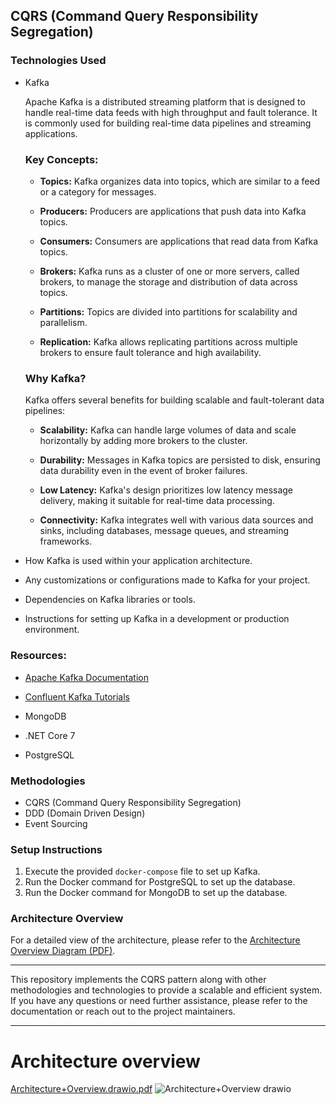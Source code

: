 ## CQRS (Command Query Responsibility Segregation)

### Technologies Used
- Kafka

  Apache Kafka is a distributed streaming platform that is designed to handle real-time data feeds with high throughput and fault tolerance. It is commonly used for building real-time data pipelines and streaming applications.
  
  ### Key Concepts:
  
  - **Topics:** Kafka organizes data into topics, which are similar to a feed or a category for messages.
    
  - **Producers:** Producers are applications that push data into Kafka topics.
    
  - **Consumers:** Consumers are applications that read data from Kafka topics.
    
  - **Brokers:** Kafka runs as a cluster of one or more servers, called brokers, to manage the storage and distribution of data across topics.
    
  - **Partitions:** Topics are divided into partitions for scalability and parallelism.
    
  - **Replication:** Kafka allows replicating partitions across multiple brokers to ensure fault tolerance and high availability.
    
  ### Why Kafka?
  
  Kafka offers several benefits for building scalable and fault-tolerant data pipelines:
  
  - **Scalability:** Kafka can handle large volumes of data and scale horizontally by adding more brokers to the cluster.
    
  - **Durability:** Messages in Kafka topics are persisted to disk, ensuring data durability even in the event of broker failures.
    
  - **Low Latency:** Kafka's design prioritizes low latency message delivery, making it suitable for real-time data processing.
    
  - **Connectivity:** Kafka integrates well with various data sources and sinks, including databases, message queues, and streaming frameworks.

- How Kafka is used within your application architecture.
- Any customizations or configurations made to Kafka for your project.
- Dependencies on Kafka libraries or tools.
- Instructions for setting up Kafka in a development or production environment.

### Resources:

- [Apache Kafka Documentation](https://kafka.apache.org/documentation/)
- [Confluent Kafka Tutorials](https://docs.confluent.io/platform/current/tutorials/index.html)
  
- MongoDB
- .NET Core 7
- PostgreSQL

### Methodologies
- CQRS (Command Query Responsibility Segregation)
- DDD (Domain Driven Design)
- Event Sourcing

### Setup Instructions
1. Execute the provided `docker-compose` file to set up Kafka.
2. Run the Docker command for PostgreSQL to set up the database.
3. Run the Docker command for MongoDB to set up the database.

### Architecture Overview
For a detailed view of the architecture, please refer to the [Architecture Overview Diagram (PDF)](Architecture+Overview.drawio.pdf).

---

This repository implements the CQRS pattern along with other methodologies and technologies to provide a scalable and efficient system. If you have any questions or need further assistance, please refer to the documentation or reach out to the project maintainers.

---

<h1>Architecture overview</h1>

[Architecture+Overview.drawio.pdf](https://github.com/AndreLotusDev/CQRS_EventSourcing_DDD_Read_Write_Concerns/files/11009952/Architecture%2BOverview.drawio.pdf)
![Architecture+Overview drawio](https://user-images.githubusercontent.com/54090940/226147783-99560e8a-e02e-408c-a529-c82ad9dd303b.svg)
